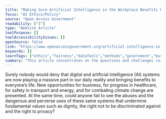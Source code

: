 ```yaml
---
title: "Making Sure Artificial Intelligence in the Workplace Benefits People"
focus: "AI Ethics/Policy"
source: "Open Access Government"
readability: ["I"]
type: "Website Article"
toolPurpose: []
toolAccessibilityIssues: []
openSource: false
link: "https://www.openaccessgovernment.org/artificial-intelligence-in-the-workplace/84208/"
keywords: []
learnTags: ["ethics","fairness","dataTools","methods","government","business"]
summary: "This article concentrates on the questions and challenges raised by AI systems when introduced into the workplace and provides some recommendations for successful integration. "
---
```

Surely nobody would deny that digital and artificial intelligence (AI) systems are now playing a massive part in our daily reality and bringing benefits to everyone’s life. New opportunities for business, for progress in healthcare, for safety in transport and energy, and for combating climate change are presented. At the same time, could anyone fail to see the abuses and the dangerous and perverse uses of these same systems that undermine fundamental values such as dignity, the right not to be discriminated against and the right to privacy?

